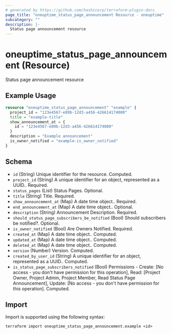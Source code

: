 ```yaml
---
# generated by https://github.com/hashicorp/terraform-plugin-docs
page_title: "oneuptime_status_page_announcement Resource - oneuptime"
subcategory: ""
description: |-
  Status page announcement resource
---
```


# oneuptime_status_page_announcement (Resource)

Status page announcement resource

## Example Usage

```terraform
resource "oneuptime_status_page_announcement" "example" {
  project_id = "123e4567-e89b-12d3-a456-426614174000"
  title = "example-title"
  show_announcement_at = {
    id = "123e4567-e89b-12d3-a456-426614174000"
  }
  description = "Example announcement"
  is_owner_notified = "example-is_owner_notified"
}
```

## Schema

- `id` (String) Unique identifier for the resource. Computed.
- `project_id` (String) A unique identifier for an object, represented as a UUID.. Required.
- `status_pages` (List) Status Pages. Optional.
- `title` (String) Title. Required.
- `show_announcement_at` (Map) A date time object.. Required.
- `end_announcement_at` (Map) A date time object.. Optional.
- `description` (String) Announcement Description. Required.
- `should_status_page_subscribers_be_notified` (Bool) Should subscribers be notified?. Optional.
- `is_owner_notified` (Bool) Are Owners Notified. Required.
- `created_at` (Map) A date time object.. Computed.
- `updated_at` (Map) A date time object.. Computed.
- `deleted_at` (Map) A date time object.. Computed.
- `version` (Number) Version. Computed.
- `created_by_user_id` (String) A unique identifier for an object, represented as a UUID.. Computed.
- `is_status_page_subscribers_notified` (Bool) Permissions - Create: [No access - you don't have permission for this operation], Read: [Project Owner, Project Admin, Project Member, Read Status Page Announcement], Update: [No access - you don't have permission for this operation]. Computed.

## Import

Import is supported using the following syntax:

```shell
terraform import oneuptime_status_page_announcement.example <id>
```
